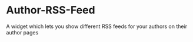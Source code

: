 # Author-RSS-Feed
A widget which lets you show different RSS feeds for your authors on their author pages
